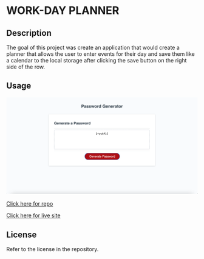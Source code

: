 # WORK-DAY PLANNER

## Description

The goal of this project was create an application that would create a planner that allows the user to enter events for their day and save them like a calendar to the local storage after clicking the save button on the right side of the row.


## Usage

<img src="https://github.com/tyler273/password-generator/blob/main/images/livesite.png" />

[Click here for repo](https://github.com/tyler273/work-day-planner)

[Click here for live site](https://tyler273.github.io/password-generator/)

## License

Refer to the license in the repository.